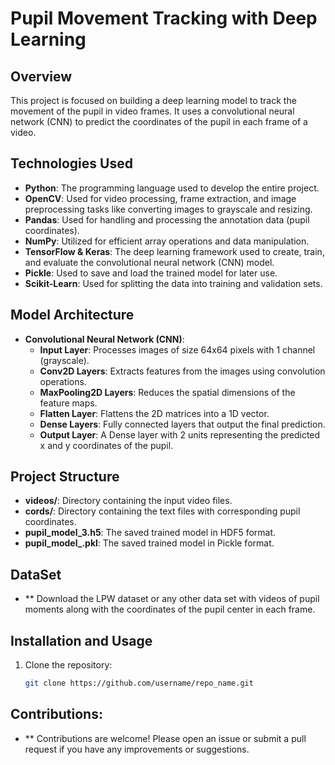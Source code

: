 # Pupil Movement Tracking with Deep Learning

## Overview
This project is focused on building a deep learning model to track the movement of the pupil in video frames. It uses a convolutional neural network (CNN) to predict the coordinates of the pupil in each frame of a video.

## Technologies Used
- **Python**: The programming language used to develop the entire project.
- **OpenCV**: Used for video processing, frame extraction, and image preprocessing tasks like converting images to grayscale and resizing.
- **Pandas**: Used for handling and processing the annotation data (pupil coordinates).
- **NumPy**: Utilized for efficient array operations and data manipulation.
- **TensorFlow & Keras**: The deep learning framework used to create, train, and evaluate the convolutional neural network (CNN) model.
- **Pickle**: Used to save and load the trained model for later use.
- **Scikit-Learn**: Used for splitting the data into training and validation sets.

## Model Architecture
- **Convolutional Neural Network (CNN)**:
  - **Input Layer**: Processes images of size 64x64 pixels with 1 channel (grayscale).
  - **Conv2D Layers**: Extracts features from the images using convolution operations.
  - **MaxPooling2D Layers**: Reduces the spatial dimensions of the feature maps.
  - **Flatten Layer**: Flattens the 2D matrices into a 1D vector.
  - **Dense Layers**: Fully connected layers that output the final prediction.
  - **Output Layer**: A Dense layer with 2 units representing the predicted x and y coordinates of the pupil.

## Project Structure
- **videos/**: Directory containing the input video files.
- **cords/**: Directory containing the text files with corresponding pupil coordinates.
- **pupil_model_3.h5**: The saved trained model in HDF5 format.
- **pupil_model_.pkl**: The saved trained model in Pickle format.

## DataSet
- ** Download the LPW dataset or any other data set with videos of pupil moments along with the coordinates of the pupil center in each frame.

## Installation and Usage
1. Clone the repository:
   ```bash
   git clone https://github.com/username/repo_name.git

## Contributions:
- ** Contributions are welcome! Please open an issue or submit a pull request if you have any improvements or suggestions.

